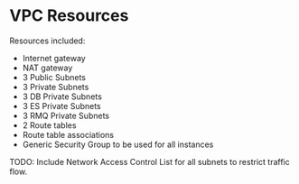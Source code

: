 # VPC Resources

Resources included:
* Internet gateway
* NAT gateway
* 3 Public Subnets
* 3 Private Subnets
* 3 DB Private Subnets
* 3 ES Private Subnets
* 3 RMQ Private Subnets
* 2 Route tables
* Route table associations
* Generic Security Group to be used for all instances



TODO:
Include Network Access Control List for all subnets to restrict traffic flow.
